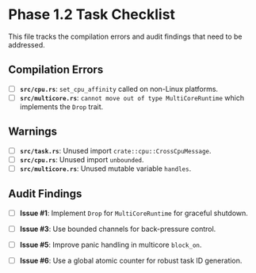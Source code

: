 # Phase 1.2 Task Checklist

This file tracks the compilation errors and audit findings that need to be addressed.

## Compilation Errors

- [ ] **`src/cpu.rs`**: `set_cpu_affinity` called on non-Linux platforms.
- [ ] **`src/multicore.rs`**: `cannot move out of type MultiCoreRuntime` which implements the `Drop` trait.

## Warnings

- [ ] **`src/task.rs`**: Unused import `crate::cpu::CrossCpuMessage`.
- [ ] **`src/cpu.rs`**: Unused import `unbounded`.
- [ ] **`src/multicore.rs`**: Unused mutable variable `handles`.

## Audit Findings

- [ ] **Issue #1**: Implement `Drop` for `MultiCoreRuntime` for graceful shutdown.
- [ ] **Issue #3**: Use bounded channels for back-pressure control.
- [ ] **Issue #5**: Improve panic handling in multicore `block_on`.
- [ ] **Issue #6**: Use a global atomic counter for robust task ID generation.

